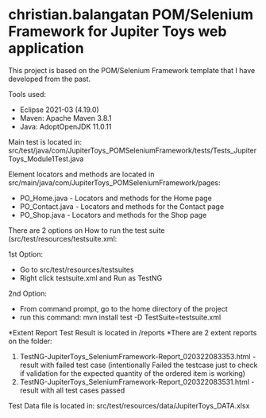 # christian.balangatan POM/Selenium Framework for Jupiter Toys web application

This project is based on the POM/Selenium Framework template that I have developed from the past.

Tools used:
- Eclipse 2021-03 (4.19.0)
- Maven: Apache Maven 3.8.1
- Java: AdoptOpenJDK 11.0.11

Main test is located in: src/test/java/com/JupiterToys_POMSeleniumFramework/tests/Tests_JupiterToys_Module1Test.java

Element locators and methods are located in src/main/java/com/JupiterToys_POMSeleniumFramework/pages:
- PO_Home.java - Locators and methods for the Home page
- PO_Contact.java - Locators and methods for the Contact page
- PO_Shop.java - Locators and methods for the Shop page

There are 2 options on How to run the test suite (src/test/resources/testsuite.xml:

1st Option:
- Go to src/test/resources/testsuites
- Right click testsuite.xml and Run as TestNG

2nd Option:
- From command prompt, go to the home directory of the project
- run this command: mvn install test -D TestSuite=testsuite.xml

*Extent Report Test Result is located in /reports
*There are 2 extent reports on the folder:
1. TestNG-JupiterToys_SeleniumFramework-Report_020322083353.html - result with failed test case (intentionally Failed the testcase just to check if validation for the expected quantity of the ordered item is working)
2. TestNG-JupiterToys_SeleniumFramework-Report_020322083531.html - result with all test cases passed

Test Data file is located in: src/test/resources/data/JupiterToys_DATA.xlsx
